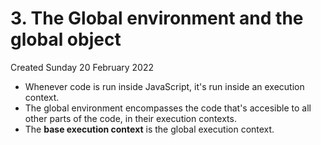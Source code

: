 # 3. The Global environment and the global object
Created Sunday 20 February 2022

- Whenever code is run inside JavaScript, it's run inside an execution context.
- The global environment encompasses the code that's accesible to all other parts of the code, in their execution contexts.
- The **base execution context** is the global execution context.